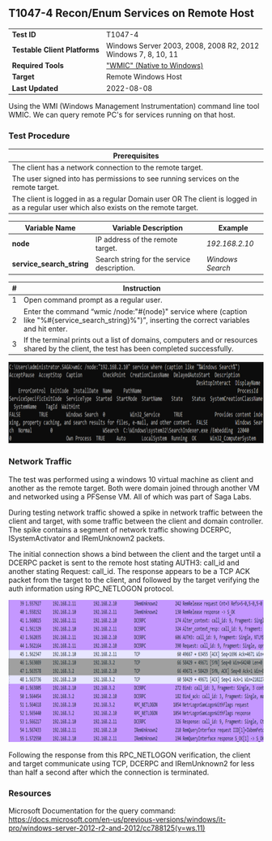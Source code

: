 ## T1047-4 Recon/Enum Services on Remote Host
|||
|-|-|
|**Test ID**|T1047-4|
|**Testable Client Platforms**|Windows Server 2003, 2008, 2008 R2, 2012<br>Windows 7, 8, 10, 11|
|**Required Tools**|["WMIC" (Native to Windows)](https://docs.microsoft.com/en-us/previous-versions/windows/it-pro/windows-server-2012-r2-and-2012/cc788125(v=ws.11))|
|**Target**|Remote Windows Host|
|**Last Updated**|2022-08-08|

Using the WMI (Windows Management Instrumentation) command line tool WMIC. We can query remote PC's for services running on that host.

### Test Procedure
|Prerequisites|
|-|
|The client has a network connection to the remote target.|
|The user signed into has permissions to see running services on the remote target.|
|The client is logged in as a regular Domain user OR The client is logged in as a regular user which also exists on the remote target.|

|Variable Name|Variable Description|Example|
|-|-|-|
|**node**|IP address of the remote target.|*192.168.2.10*|
|**service_search_string**|Search string for the service description.|*Windows Search*|

|#|Instruction|
|-|-|
|1|Open command prompt as a regular user.|
|2|Enter the command “wmic /node:"#{node}" service where (caption like "%#{service_search_string}%")”, inserting the correct variables and hit enter.|
|3|If the terminal prints out a list of domains, computers and or resources shared by the client, the test has been completed successfully.|

<img src="T1047-4.png" height="160px">

### Network Traffic
The test was performed using a windows 10 virtual machine as client and another as the remote target. Both were domain joined through another VM and networked using a PFSense VM. All of which was part of Saga Labs.

During testing network traffic showed a spike in network traffic between the client and target, with some traffic between the client and domain controller. The spike contains a segment of network traffic showing DCERPC, ISystemActivator and IRemUnknown2 packets.  

The initial connection shows a bind between the client and the target until a DCERPC packet is sent to the remote host stating AUTH3: call_id and another stating Request: call_id. The response appears to be a TCP ACK packet from the target to the client, and followed by the target verifying the auth information using RPC_NETLOGON protocol. 

<img src="T1047-4-N-Wireshark.png" height="280px">

Following the response from this RPC_NETLOGON verification, the client and target communicate using TCP, DCERPC and IRemUnknown2 for less than half a second after which the connection is terminated. 

### Resources
Microsoft Documentation for the query command: https://docs.microsoft.com/en-us/previous-versions/windows/it-pro/windows-server-2012-r2-and-2012/cc788125(v=ws.11) 